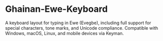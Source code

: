 # Ghainan-Ewe-Keyboard
A keyboard layout for typing in Ewe (Evegbe), including full support for special characters, tone marks, and Unicode compliance. Compatible with Windows, macOS, Linux, and mobile devices via Keyman.
